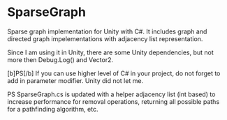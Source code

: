 # SparseGraph

Sparse graph implementation for Unity with C#. It includes graph and directed graph impelementations with
adjacency list representation.

Since I am using it in Unity, there are some Unity dependencies, but not more then Debug.Log() and Vector2.

[b]PS[/b] If you can use higher level of C# in your project, do not forget to add in parameter modifier. Unity did not let me.

PS SparseGraph.cs is updated with a helper adjacency list (int based) to increase performance for removal operations,
   returning all possible paths for a pathfinding algorithm, etc.
